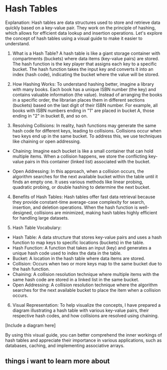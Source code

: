 

# Hash Tables

Explanation:
Hash tables are data structures used to store and retrieve data quickly based on a key-value pair. They work on the principle of hashing, which allows for efficient data lookup and insertion operations. Let's explore the concept of hash tables using a visual guide to make it easier to understand.

1. What is a Hash Table?
A hash table is like a giant storage container with compartments (buckets) where data items (key-value pairs) are stored. The hash function is the key player that assigns each key to a specific bucket. The hash function takes the input key and converts it into an index (hash code), indicating the bucket where the value will be stored.

2. How Hashing Works:
To understand hashing better, imagine a library with many books. Each book has a unique ISBN number (the key) and contains valuable information (the value). Instead of arranging the books in a specific order, the librarian places them in different sections (buckets) based on the last digit of their ISBN number. For example, all books with ISBN numbers ending in "1" are placed in bucket A, those ending in "2" in bucket B, and so on.

3. Resolving Collisions:
In reality, hash functions may generate the same hash code for different keys, leading to collisions. Collisions occur when two keys end up in the same bucket. To address this, we use techniques like chaining or open addressing.

- Chaining: Imagine each bucket is like a small container that can hold multiple items. When a collision happens, we store the conflicting key-value pairs in this container (linked list) associated with the bucket.

- Open Addressing: In this approach, when a collision occurs, the algorithm searches for the next available bucket within the table until it finds an empty one. It uses various methods like linear probing, quadratic probing, or double hashing to determine the next bucket.

4. Benefits of Hash Tables:
Hash tables offer fast data retrieval because they provide constant-time average-case complexity for search, insertion, and deletion operations. When the hash function is well-designed, collisions are minimized, making hash tables highly efficient for handling large datasets.

5. Hash Table Vocabulary:

- Hash Table: A data structure that stores key-value pairs and uses a hash function to map keys to specific locations (buckets) in the table.
- Hash Function: A function that takes an input (key) and generates a unique hash code used to index the data in the table.
- Bucket: A location in the hash table where data items are stored.
- Collision: Occurs when two or more keys map to the same bucket due to the hash function.
- Chaining: A collision resolution technique where multiple items with the same hash code are stored in a linked list in the same bucket.
- Open Addressing: A collision resolution technique where the algorithm searches for the next available bucket to place the item when a collision occurs.

6. Visual Representation:
To help visualize the concepts, I have prepared a diagram illustrating a hash table with various key-value pairs, their respective hash codes, and how collisions are resolved using chaining.

[Include a diagram here]

By using this visual guide, you can better comprehend the inner workings of hash tables and appreciate their importance in various applications, such as databases, caching, and implementing associative arrays.
## things i want to learn more about